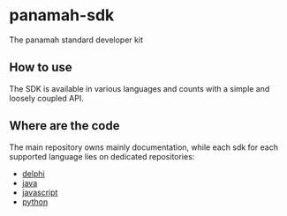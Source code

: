 # panamah-sdk

The panamah standard developer kit

## How to use

The SDK is available in various languages and counts with a simple and loosely
coupled API.

## Where are the code

The main repository owns mainly documentation, while each sdk for each supported
language lies on dedicated repositories:

- [delphi](https://github.com/casamagalhaes/panamah-sdk-delphi)
- [java](https://github.com/casamagalhaes/panamah-sdk-java)
- [javascript](https://github.com/casamagalhaes/panamah-sdk-javascript)
- [python](https://github.com/casamagalhaes/panamah-sdk-python)
